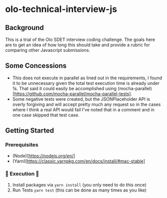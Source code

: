 # olo-technical-interview-js

## Background
This is a trial of the Olo SDET interview coding challenge. The goals here are to get an idea of how long this should take and provide a rubric for comparing other Javascript submissions.

## Some Concessions
* This does not execute in parallel as lined out in the requirements, I found it to be unnecessary given the total test execution time is already under 1s.  That said it could easily be accomplished using (mocha-parallel)[https://github.com/mocha-parallel/mocha-parallel-tests].
* Some negative tests were created, but the JSONPlaceholder API is overly forgiving and will accept pretty much any request so in the cases where I think a real API would fail I've noted that in a comment and in one case skipped that test case.

## Getting Started 
### Prerequisites
* (Node)[https://nodejs.org/en/]
* (Yarn)[https://classic.yarnpkg.com/en/docs/install/#mac-stable]

### :rocket: Execution :rocket:
1. Install packages via `yarn install` (you only need to do this once)
2. Run Tests `yarn test` (this can be done as many times as you like)